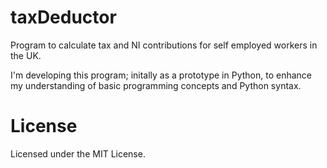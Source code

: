 # taxDeductor
Program to calculate tax and NI contributions for self employed workers in the UK.

I'm developing this program; initally as a prototype in Python, to enhance my understanding of basic programming concepts and
Python syntax.

# License

Licensed under the MIT License.
